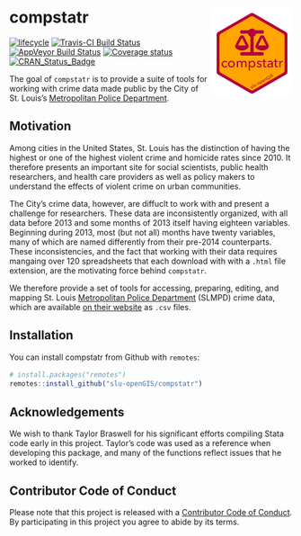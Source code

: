 
<!-- README.md is generated from README.Rmd. Please edit that file -->

# compstatr <img src="man/figures/pkg_logo.png" align="right" />

[![lifecycle](https://img.shields.io/badge/lifecycle-maturing-blue.svg)](https://www.tidyverse.org/lifecycle/#maturing)
[![Travis-CI Build
Status](https://travis-ci.org/slu-openGIS/compstatr.svg?branch=master)](https://travis-ci.org/slu-openGIS/compstatr)
[![AppVeyor Build
Status](https://ci.appveyor.com/api/projects/status/github/slu-openGIS/compstatr?branch=master&svg=true)](https://ci.appveyor.com/project/chris-prener/compstatr)
[![Coverage
status](https://codecov.io/gh/slu-openGIS/compstatr/branch/master/graph/badge.svg)](https://codecov.io/github/slu-openGIS/compstatr?branch=master)
[![CRAN\_Status\_Badge](http://www.r-pkg.org/badges/version/compstatr)](https://cran.r-project.org/package=compstatr)

The goal of `compstatr` is to provide a suite of tools for working with
crime data made public by the City of St. Louis’s [Metropolitan Police
Department](http://www.slmpd.org).

## Motivation

Among cities in the United States, St. Louis has the distinction of
having the highest or one of the highest violent crime and homicide
rates since 2010. It therefore presents an important site for social
scientists, public health researchers, and health care providers as well
as policy makers to understand the effects of violent crime on urban
communities.

The City’s crime data, however, are diffuclt to work with and present a
challenge for researchers. These data are inconsistently organized, with
all data before 2013 and some months of 2013 itself having eighteen
variables. Beginning during 2013, most (but not all) months have twenty
variables, many of which are named differently from their pre-2014
counterparts. These inconsistencies, and the fact that working with
their data requires mangaing over 120 spreadsheets that each download
with with a `.html` file extension, are the motivating force behind
`compstatr`.

We therefore provide a set of tools for accessing, preparing, editing,
and mapping St. Louis [Metropolitan Police
Department](http://www.slmpd.org) (SLMPD) crime data, which are
available [on their website](http://www.slmpd.org/Crimereports.shtml) as
`.csv` files.

## Installation

You can install compstatr from Github with `remotes`:

``` r
# install.packages("remotes")
remotes::install_github("slu-openGIS/compstatr")
```

## Acknowledgements

We wish to thank Taylor Braswell for his significant efforts compiling
Stata code early in this project. Taylor’s code was used as a reference
when developing this package, and many of the functions reflect issues
that he worked to identify.

## Contributor Code of Conduct

Please note that this project is released with a [Contributor Code of
Conduct](.github/CODE_OF_CONDUCT.md). By participating in this project
you agree to abide by its terms.
